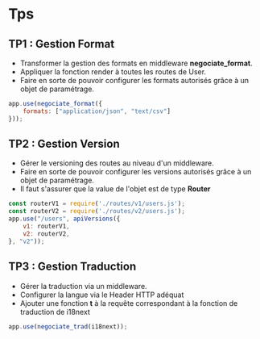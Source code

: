 # Tps

## TP1 : Gestion Format
- Transformer la gestion des formats en middleware **negociate_format**.
- Appliquer la fonction render à toutes les routes de User.
- Faire en sorte de pouvoir configurer les formats autorisés grâce à un objet de paramétrage.
```js
app.use(negociate_format({
    formats: ["application/json", "text/csv"]
}));
```

## TP2 : Gestion Version

- Gérer le versioning des routes au niveau d'un middleware.
- Faire en sorte de pouvoir configurer les versions autorisés grâce à un objet de paramétrage.
- Il faut s'assurer que la value de l'objet est de type **Router**
```js
const routerV1 = require('./routes/v1/users.js');
const routerV2 = require('./routes/v2/users.js');
app.use("/users", apiVersions({
    v1: routerV1,
    v2: routerV2,
}, "v2"));
```
## TP3 : Gestion Traduction

- Gérer la traduction via un middleware.
- Configurer la langue via le Header HTTP adéquat
- Ajouter une fonction **t** à la requête correspondant à la fonction de traduction de i18next
```js
app.use(negociate_trad(i18next));
```
